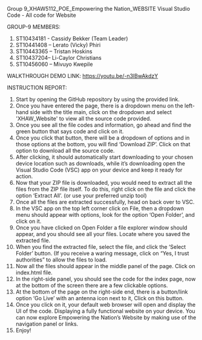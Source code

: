 Group 9_XHAW5112_POE_Empowering the Nation_WEBSITE
Visual Studio Code - All code for Website

GROUP-9 MEMBERS:
1. ST10434181 - Cassidy Bekker (Team Leader)
2. ST10441408 – Lerato (Vicky) Phiri 
3. ST10443365 – Tristan Hoskins 
4. ST10437204– Li-Caylor Christians 
5. ST10456060 – Mivuyo Kwepile

WALKTHROUGH DEMO LINK: https://youtu.be/-n3lBwAkdzY

INSTRUCTION REPORT:

1.	Start by opening the GitHub repository by using the provided link.
2.	Once you have entered the page, there is a dropdown menu on the left-hand side with the title main, click on the dropdown and select 'XHAW_Website' to view all the source code provided.
3.	Once you see all the file codes and information, go ahead and find the green button that says code and click on it.
4.	Once you click that button, there will be a dropdown of options and in those options at the bottom, you will find ‘Download ZIP’. Click on that option to download all the source code.
5.	After clicking, it should automatically start downloading to your chosen device location such as downloads, while it’s downloading open the Visual Studio Code (VSC) app on your device and keep it ready for action.
6.	Now that your ZIP file is downloaded, you would need to extract all the files from the ZIP file itself. To do this, right click on the file and click the option ‘Extract All’. (or use your preferred unzip tool)
7.	Once all the files are extracted successfully, head on back over to VSC.
8.	In the VSC app on the top left corner click on File, then a dropdown menu should appear with options, look for the option ‘Open Folder’, and click on it.
9.	Once you have clicked on Open Folder a file explorer window should appear, and you should see all your files. Locate where you saved the extracted file.
10.	When you find the extracted file, select the file, and click the ‘Select Folder’ button. (If you receive a waring message, click on “Yes, I trust authorities” to allow the files to load.
11.	Now all the files should appear in the middle panel of the page. Click on index.html file.
12.	In the right-side panel, you should see the code for the index page, now at the bottom of the screen there are a few clickable options. 
13.	At the bottom of the page on the right-side end, there is a button/link option ‘Go Live’ with an antenna icon next to it, Click on this button.
14.	Once you click on it, your default web browser will open and display the UI of the code. Displaying a fully functional website on your device. You can now explore Empowering the Nation’s Website by making use of the navigation panel or links.
15.	 Enjoy!


